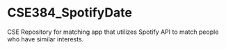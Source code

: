 # CSE384_SpotifyDate
CSE Repository for matching app that utilizes Spotify API to match people who have similar interests.

